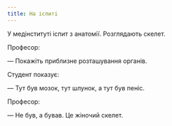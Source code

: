 ```yaml
---
title: На іспиті
---
```


У медінституті іспит з анатомії. Розглядають скелет.

Професор:

— Покажіть приблизне розташування органів.

Студент показує:

— Тут був мозок, тут шлунок, а тут був пеніс.

Професор:

— Не був, а бував. Це жіночий скелет.

